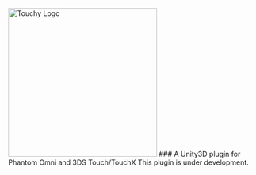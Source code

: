 <img alt="Touchy Logo" src="https://image.ibb.co/eADw5d/logo.png" width="300" />
### A Unity3D plugin for Phantom Omni and 3DS Touch/TouchX
This plugin is under development.
